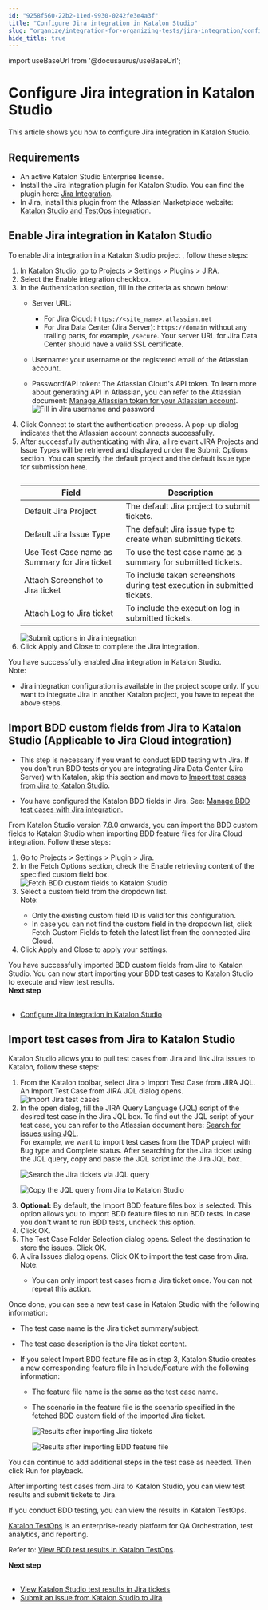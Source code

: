 ```yaml
---
id: "9258f560-22b2-11ed-9930-0242fe3e4a3f"
title: "Configure Jira integration in Katalon Studio"
slug: "organize/integration-for-organizing-tests/jira-integration/configure-jira-integration-in-katalon-studio"
hide_title: true
---
```

import useBaseUrl from '@docusaurus/useBaseUrl';


# <a id="id" class="anchor_top_offset"/><a id="ariaid-title1" class="anchor_top_offset"/>Configure Jira integration in <span xmlns="http://www.w3.org/1999/xhtml" className="ph">Katalon Studio</span> 

<p xmlns="http://www.w3.org/1999/xhtml" className="p">This article shows you how to configure Jira integration in <span className="ph">Katalon Studio</span>.</p> 

## Requirements

<div xmlns="http://www.w3.org/1999/xhtml" className="p"><ul className="ul"><li className="li">An active <span className="ph">Katalon Studio Enterprise</span> license.</li><li className="li">Install the <span className="ph uicontrol">Jira Integration</span> plugin for <span className="ph">Katalon Studio</span>. You can find the plugin here: <a className="xref j-external-link" href="https://store.katalon.com/product/3/Jira-Integration" target="_blank">Jira
        Integration</a>.</li><li className="li">In Jira, install this plugin from the
      Atlassian Marketplace website: <a className="xref j-external-link" href="https://marketplace.atlassian.com/apps/1217501/katalon-bdd-test-automation-for-jira" target="_blank">Katalon
        Studio and TestOps integration</a>. 
    </li></ul></div>

## <a id="task-9508" class="anchor_top_offset"/>Enable Jira integration in <span xmlns="http://www.w3.org/1999/xhtml" className="ph">Katalon Studio</span> 

<section xmlns="http://www.w3.org/1999/xhtml" className="section context">To enable Jira integration in a <span className="ph">Katalon Studio</span> project , follow these steps:</section> 
<ol xmlns="http://www.w3.org/1999/xhtml" className="ol steps"><li className="li step stepexpand"><span className="ph cmd">In <span className="ph">Katalon Studio</span>, go to <span className="ph uicontrol">Projects</span> &gt; <span className="ph uicontrol">Settings</span> &gt; <span className="ph uicontrol">Plugins</span> &gt; <span className="ph uicontrol">JIRA</span>. </span></li><li className="li step stepexpand"><span className="ph cmd">Select the <span className="ph uicontrol">Enable integration</span> checkbox.</span></li><li className="li step stepexpand"><span className="ph cmd">In the <span className="ph uicontrol">Authentication</span> section, fill in the criteria as shown below:</span><div className="itemgroup info"><ul className="ul"><li className="li"><p className="p"><span className="ph uicontrol">Server URL</span>: </p><ul className="ul"><li className="li">For Jira Cloud: <code className="ph codeph">https://&lt;site_name&gt;.atlassian.net</code></li><li className="li">For Jira Data Center (Jira Server): <code className="ph codeph">https://domain</code> without any trailing parts, for example, <code className="ph codeph">/secure</code>. Your server URL for Jira Data Center should have a valid SSL certificate.</li></ul></li><li className="li"><p className="p"><span className="ph uicontrol">Username</span>: your username or the registered email of the Atlassian account. </p></li><li className="li"><p className="p"><span className="ph uicontrol">Password/API token</span>: The Atlassian Cloud's API token. To learn more about generating API in Atlassian, you can refer to the Atlassian document: <a className="xref j-external-link" href="https://support.atlassian.com/atlassian-account/docs/manage-api-tokens-for-your-atlassian-account/" target="_blank">Manage Atlassian token for your Atlassian account</a>.<img className="image" src={useBaseUrl("/924daac0-22b2-11ed-9930-0242fe3e4a3f.png")} alt="Fill in Jira username and password" /></p></li></ul></div></li><li className="li step stepexpand"><span className="ph cmd">Click <span className="ph uicontrol">Connect</span> to start the authentication process. A pop-up dialog indicates that the Atlassian account connects successfully.</span></li><li className="li step stepexpand"><span className="ph cmd">After successfully authenticating with Jira, all relevant <span className="ph uicontrol">JIRA Projects</span> and <span className="ph uicontrol">Issue Types</span> will be retrieved and displayed under the <span className="ph uicontrol">Submit Options</span> section. You can specify the default project and the default issue type for submission here.</span><div className="itemgroup info"><table className="table anchor_top_offset" id="task-9508__a0fae9fe-b525-4617-991b-ba83230cbc11"><caption /><colgroup><col /><col /></colgroup><thead className="thead"><tr className><th className="entry anchor_top_offset" id="task-9508__a0fae9fe-b525-4617-991b-ba83230cbc11__entry__1">Field</th><th className="entry anchor_top_offset" id="task-9508__a0fae9fe-b525-4617-991b-ba83230cbc11__entry__2">Description</th></tr></thead><tbody className="tbody"><tr className><td className="entry" headers="task-9508__a0fae9fe-b525-4617-991b-ba83230cbc11__entry__1 task-9508__a0fae9fe-b525-4617-991b-ba83230cbc11__entry__2 ">Default Jira Project</td><td className="entry" headers="task-9508__a0fae9fe-b525-4617-991b-ba83230cbc11__entry__1 task-9508__a0fae9fe-b525-4617-991b-ba83230cbc11__entry__2 ">The default Jira project to submit tickets.</td></tr><tr className><td className="entry" headers="task-9508__a0fae9fe-b525-4617-991b-ba83230cbc11__entry__1 task-9508__a0fae9fe-b525-4617-991b-ba83230cbc11__entry__2 ">Default Jira Issue Type</td><td className="entry" headers="task-9508__a0fae9fe-b525-4617-991b-ba83230cbc11__entry__1 task-9508__a0fae9fe-b525-4617-991b-ba83230cbc11__entry__2 ">The default Jira issue type to create when submitting tickets.</td></tr><tr className><td className="entry" headers="task-9508__a0fae9fe-b525-4617-991b-ba83230cbc11__entry__1 task-9508__a0fae9fe-b525-4617-991b-ba83230cbc11__entry__2 ">Use Test Case name as Summary for Jira ticket</td><td className="entry" headers="task-9508__a0fae9fe-b525-4617-991b-ba83230cbc11__entry__1 task-9508__a0fae9fe-b525-4617-991b-ba83230cbc11__entry__2 ">To use the test case name as a summary for submitted tickets.</td></tr><tr className><td className="entry" headers="task-9508__a0fae9fe-b525-4617-991b-ba83230cbc11__entry__1 task-9508__a0fae9fe-b525-4617-991b-ba83230cbc11__entry__2 ">Attach Screenshot to Jira ticket</td><td className="entry" headers="task-9508__a0fae9fe-b525-4617-991b-ba83230cbc11__entry__1 task-9508__a0fae9fe-b525-4617-991b-ba83230cbc11__entry__2 ">To include taken screenshots during test execution in submitted tickets.</td></tr><tr className><td className="entry" headers="task-9508__a0fae9fe-b525-4617-991b-ba83230cbc11__entry__1 task-9508__a0fae9fe-b525-4617-991b-ba83230cbc11__entry__2 ">Attach Log to Jira ticket</td><td className="entry" headers="task-9508__a0fae9fe-b525-4617-991b-ba83230cbc11__entry__1 task-9508__a0fae9fe-b525-4617-991b-ba83230cbc11__entry__2 ">To include the execution log in submitted tickets.</td></tr></tbody></table></div><div className="itemgroup info"><img className="image" src={useBaseUrl("/924e4700-22b2-11ed-9930-0242fe3e4a3f.png")} alt="Submit options in Jira integration" /></div></li><li className="li step stepexpand"><span className="ph cmd">Click <span className="ph uicontrol">Apply and Close</span> to complete the Jira integration.</span></li></ol> 
<section xmlns="http://www.w3.org/1999/xhtml" className="section result">You have successfully enabled Jira integration in <span className="ph">Katalon Studio</span>.<div className="p"><div className="note note note_note"><span className="note__title">Note:</span> <ul className="ul"><li className="li">Jira integration configuration is available in the project scope only. If you want to integrate Jira in another Katalon project, you have to repeat the above steps.</li></ul></div></div></section> 

## <a id="task-9995" class="anchor_top_offset"/>Import BDD custom fields from Jira to <span xmlns="http://www.w3.org/1999/xhtml" className="ph">Katalon Studio</span>  (Applicable to Jira Cloud integration)

<div xmlns="http://www.w3.org/1999/xhtml" className="section prereq p"><ul className="ul"><li className="li"><p className="p">This step is necessary if you want to conduct BDD testing with Jira. If you don't run BDD tests or you are integrating Jira Data Center (Jira Server) with Katalon, skip this section and move to <a className="xref" href="/organize/integration-for-organizing-tests/jira-integration/configure-jira-integration-in-katalon-studio#task-8742">Import test cases from Jira to <span className="ph">Katalon Studio</span></a>.</p></li><li className="li"><p className="p">You have configured the Katalon BDD fields in Jira. See: <a className="xref" href="/organize/integration-for-organizing-tests/jira-integration/manage-bdd-test-cases-with-jira-integration">Manage  BDD test cases   with Jira integration</a>.</p></li></ul></div>
<section xmlns="http://www.w3.org/1999/xhtml" className="section context">From <span className="ph">Katalon Studio</span> version 7.8.0 onwards, you can import the BDD custom fields to <span className="ph">Katalon Studio</span> when importing BDD feature files for Jira Cloud integration. Follow these steps:</section> 
<ol xmlns="http://www.w3.org/1999/xhtml" className="ol steps"><li className="li step stepexpand"><span className="ph cmd">Go to <span className="ph uicontrol">Projects</span> &gt; <span className="ph uicontrol">Settings</span> &gt; <span className="ph uicontrol">Plugin</span> &gt; <span className="ph uicontrol">Jira</span>.</span></li><li className="li step stepexpand"><span className="ph cmd">In the <span className="ph uicontrol">Fetch Options</span> section, check the <span className="ph uicontrol">Enable retrieving content of the specified custom field</span> box.</span><div className="itemgroup info"><img className="image" width={500} src={useBaseUrl("/924630b0-22b2-11ed-9930-0242fe3e4a3f.png")} alt="Fetch BDD custom fields to Katalon Studio" /></div></li><li className="li step stepexpand"><span className="ph cmd">Select a custom field from the dropdown list.</span><div className="itemgroup info"><div className="note note note_note"><span className="note__title">Note:</span> <ul className="ul"><li className="li">Only the existing custom field ID is valid for this configuration.</li><li className="li">In case you can not find the custom field in the dropdown list, click <span className="ph uicontrol">Fetch Custom Fields</span> to fetch the latest list from the connected Jira Cloud.</li></ul></div></div></li><li className="li step stepexpand"><span className="ph cmd">Click <span className="ph uicontrol">Apply and Close</span> to apply your settings.</span></li></ol> 
<section xmlns="http://www.w3.org/1999/xhtml" className="section result">You have successfully imported BDD custom fields from Jira to <span className="ph">Katalon Studio</span>. You can now start importing your BDD test cases to <span className="ph">Katalon Studio</span> to execute and view test results.</section> 
<nav xmlns="http://www.w3.org/1999/xhtml" role="navigation" className="related-links"><div className="linklist"><strong>Next step</strong><br /><br /><ul className="linklist"><li className="linklist"><a className="link" href="/organize/integration-for-organizing-tests/jira-integration/configure-jira-integration-in-katalon-studio">Configure Jira integration in Katalon Studio</a></li></ul></div></nav> 

## <a id="task-8742" class="anchor_top_offset"/>Import test cases from Jira to <span xmlns="http://www.w3.org/1999/xhtml" className="ph">Katalon Studio</span> 

<section xmlns="http://www.w3.org/1999/xhtml" className="section context"><span className="ph">Katalon Studio</span> allows you to pull test cases from Jira and link Jira issues to Katalon, follow these steps:</section> 
<ol xmlns="http://www.w3.org/1999/xhtml" className="ol steps"><li className="li step stepexpand"><span className="ph cmd">From the Katalon toolbar, select <span className="ph uicontrol">Jira</span> &gt; <span className="ph uicontrol">Import Test Case from JIRA JQL</span>. An <span className="ph uicontrol">Import Test Case from JIRA JQL</span> dialog opens.</span><div className="itemgroup info"><img className="image" width={300} src={useBaseUrl("/924ee340-22b2-11ed-9930-0242fe3e4a3f.png")} alt="Import Jira test cases" /></div></li><li className="li step stepexpand"><span className="ph cmd">In the open dialog, fill the JIRA Query Language (JQL) script of the desired test case in the <span className="ph uicontrol">Jira JQL</span> box. To find out the JQL script of your test case, you can refer to the Atlassian document here: <a className="xref j-external-link" href="https://confluence.atlassian.com/jirasoftwarecloud/advanced-searching-764478330.html" target="_blank">Search for issues using JQL</a>. </span><div className="itemgroup stepxmp">For example, we want to import test cases from the <span className="ph uicontrol">TDAP</span> project with <span className="ph uicontrol">Bug</span> type and <span className="ph uicontrol">Complete</span> status. After searching for the Jira ticket using the JQL query, copy and paste the JQL script into the <span className="ph uicontrol">Jira JQL</span> box.<p className="p"><img className="image" src={useBaseUrl("/7da63080-5c17-11ed-a602-0242cfbc79b5.png")} alt="Search the Jira tickets via JQL query" /></p><p className="p"><img className="image" width={500} src={useBaseUrl("/7da25ff0-5c17-11ed-a602-0242cfbc79b5.png")} alt="Copy the JQL query from Jira to Katalon Studio" /></p></div></li><li className="li step stepexpand"><span className="ph cmd"><strong className="ph b">Optional:</strong> By default, the <span className="ph uicontrol">Import BDD feature files</span> box is selected. This option allows you to import BDD feature files to run BDD tests. In case you don't want to run BDD tests, uncheck this option.</span></li><li className="li step stepexpand"><span className="ph cmd">Click <span className="ph uicontrol">OK</span>.</span></li><li className="li step stepexpand"><span className="ph cmd">The <span className="ph uicontrol">Test Case Folder Selection</span> dialog opens. Select the destination to store the issues. Click <span className="ph uicontrol">OK</span>.</span></li><li className="li step stepexpand"><span className="ph cmd">A <span className="ph uicontrol">Jira Issues</span> dialog opens. Click <span className="ph uicontrol">OK</span> to import the test case from Jira.</span><div className="itemgroup info"><div className="note note note_note"><span className="note__title">Note:</span> <ul className="ul"><li className="li"><p className="p">You can only import test cases from a Jira ticket once. You can not repeat this action.</p></li></ul></div></div></li></ol> 
<section xmlns="http://www.w3.org/1999/xhtml" className="section result">Once done, you can see a new test case in <span className="ph">Katalon Studio</span> with the following information:<div className="p"><ul className="ul"><li className="li"><p className="p">The test case name is the Jira ticket summary/subject.</p></li><li className="li"><p className="p">The test case description is the Jira ticket content.</p></li><li className="li"><p className="p">If you select <span className="ph uicontrol">Import BDD feature file</span> as in step 3, <span className="ph">Katalon Studio</span> creates a new corresponding feature file in <span className="ph uicontrol">Include/Feature</span> with the following information: </p><ul className="ul"><li className="li"><p className="p">The feature file name is the same as the test case name.</p></li><li className="li"><p className="p">The scenario in the feature file is the scenario specified in the fetched BDD custom field of the imported Jira ticket. </p><p className="p"><img className="image" src={useBaseUrl("/924ce770-22b2-11ed-9930-0242fe3e4a3f.png")} alt="Results after importing Jira tickets" /></p><p className="p"><img className="image" src={useBaseUrl("/9250b800-22b2-11ed-9930-0242fe3e4a3f.png")} alt="Results after importing BDD feature file" /></p></li></ul></li></ul></div><p className="p">You can continue to add additional steps in the test case as needed. Then click <span className="ph uicontrol">Run</span> for playback.</p></section> 
<section xmlns="http://www.w3.org/1999/xhtml" className="section postreq">After importing test cases from Jira to <span className="ph">Katalon Studio</span>, you can view test results and submit tickets to Jira.<p className="p">If you conduct BDD testing, you can view the results in <span className="ph">Katalon TestOps</span>. </p><p className="p"><a className="xref j-external-link" href="https://docs.katalon.com/katalon-analytics/docs/overview.html" target="_blank">Katalon TestOps</a> is an enterprise-ready platform for QA Orchestration, test analytics, and reporting.</p><p className="p"> Refer to: <a className="xref" href="/analyze/reports/view-test-reports/view-test-reports-in-katalon-testops/view-bdd-test-results-in-katalon-testops">View BDD test results in <span className="ph">Katalon TestOps</span></a>.</p></section> 
<nav xmlns="http://www.w3.org/1999/xhtml" role="navigation" className="related-links"><div className="linklist"><strong>Next step</strong><br /><br /><ul className="linklist"><li className="linklist"><a className="link" href="/analyze/integration-for-test-analyzing/jira-integration/view-katalon-studio-test-results-in-jira-tickets">View Katalon Studio test results in Jira tickets</a></li><li className="linklist"><a className="link" href="/analyze/integration-for-test-analyzing/jira-integration/submit-an-issue-from-katalon-studio-to-jira">Submit an issue from Katalon Studio to Jira</a></li></ul></div></nav> 
